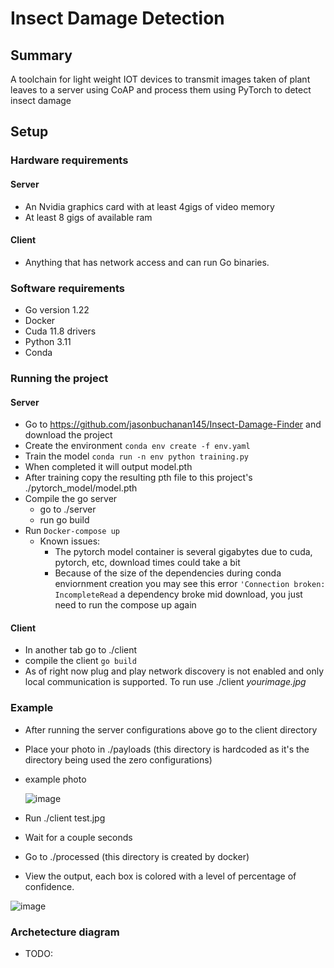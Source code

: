 # Insect Damage Detection

## Summary
A toolchain for light weight IOT devices to transmit images taken of plant leaves to a server using CoAP and process them using PyTorch to detect insect damage

## Setup 
### Hardware requirements
#### Server
- An Nvidia graphics card with at least 4gigs of video memory
- At least 8 gigs of available ram
#### Client
- Anything that has network access and can run Go binaries.

### Software requirements
- Go version 1.22 
- Docker
- Cuda 11.8 drivers
- Python 3.11
- Conda

### Running the project
#### Server
- Go to https://github.com/jasonbuchanan145/Insect-Damage-Finder and download the project
- Create the environment ```conda env create -f env.yaml```
- Train the model ```conda run -n env python training.py```
- When completed it will output model.pth
- After training copy the resulting pth file to this project's ./pytorch_model/model.pth
- Compile the go server
    - go to ./server
    - run go build
- Run ```Docker-compose up```
    - Known issues:
        - The pytorch model container is several gigabytes due to cuda, pytorch, etc, download times could take a bit
        - Because of the size of the dependencies during conda enviornment creation you may see this error ```'Connection broken: IncompleteRead``` a dependency broke mid download, you just need to run the compose up again
#### Client
- In another tab go to ./client
- compile the client `go build`
- As of right now plug and play network discovery is not enabled and only local communication is supported. To run use ./client _yourimage.jpg_

### Example
- After running the server configurations above go to the client directory
- Place your photo in ./payloads (this directory is hardcoded as it's the directory being used the zero configurations)
- example photo
  
  ![image](https://github.com/jasonbuchanan145/leaf-analyzer-server/assets/83380304/1a4237b2-b8f2-4ba4-8258-796350bc8566)
- Run ./client test.jpg
- Wait for a couple seconds
- Go to ./processed (this directory is created by docker)
- View the output, each box is colored with a level of percentage of confidence. 
  
 ![image](https://github.com/jasonbuchanan145/leaf-analyzer-server/assets/83380304/9d71f6ae-a36c-4d1b-8d5f-939d90ecad24)

### Archetecture diagram
- TODO:
